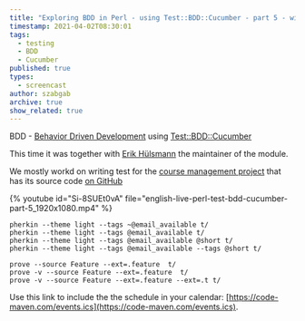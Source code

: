 ```yaml
---
title: "Exploring BDD in Perl - using Test::BDD::Cucumber - part 5 - with Erik Hülsmann"
timestamp: 2021-04-02T08:30:01
tags:
  - testing
  - BDD
  - Cucumber
published: true
types:
  - screencast
author: szabgab
archive: true
show_related: true
---
```



BDD - [Behavior Driven Development](https://en.wikipedia.org/wiki/Behavior-driven_development)
using [Test::BDD::Cucumber](https://metacpan.org/pod/Test::BDD::Cucumber)

This time it was together with [Erik Hülsmann](https://www.linkedin.com/in/erikhuelsmann/) the maintainer of the module.


We mostly workd on writing test for the [course management project](/course-management-app-in-mojolicious)
that has its source code [on GitHub](https://github.com/szabgab/course-management)

{% youtube id="Si-8SUEt0vA" file="english-live-perl-test-bdd-cucumber-part-5_1920x1080.mp4" %}


```
pherkin --theme light --tags ~@email_available t/
pherkin --theme light --tags @email_available t/
pherkin --theme light --tags @email_available @short t/
pherkin --theme light --tags @email_available --tags @short t/
```

```
prove --source Feature --ext=.feature  t/
prove -v --source Feature --ext=.feature  t/
prove -v --source Feature --ext=.feature --ext=.t t/
```


<!--
Scheduled for April 11: 12:00 Israel - Check out your time on the registration page.

<a class="btn btn-lg btn-success" href="https://us02web.zoom.us/meeting/register/tZAlde2vpz8jEt1ZIJgHEI3NVEbz9oQH0Lzl">Register here</a>
-->

Use this link to include the the schedule in your calendar: [https://code-maven.com/events.ics](https://code-maven.com/events.ics).

